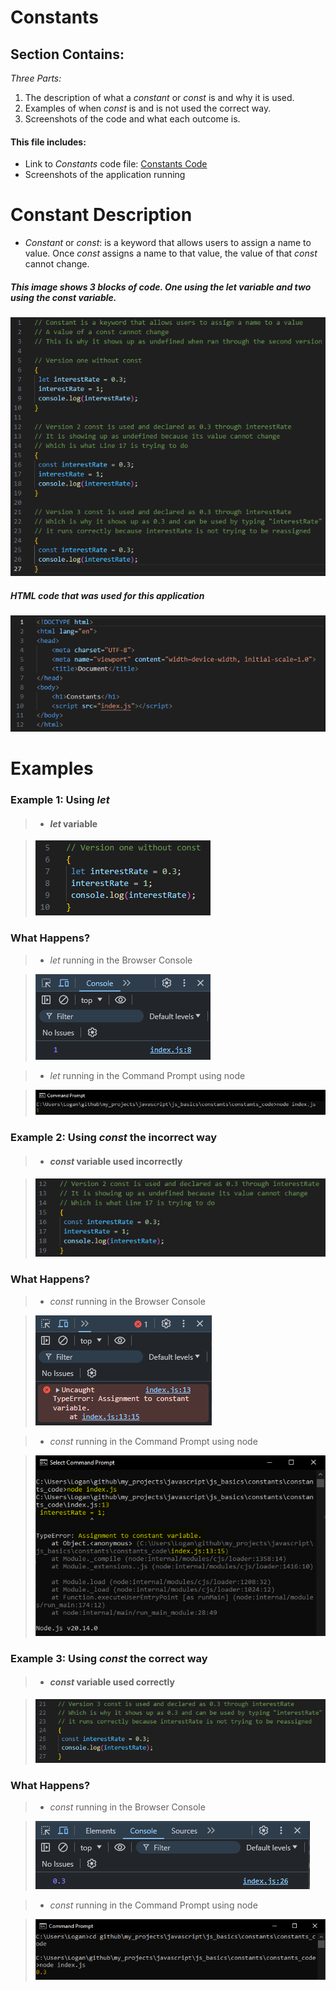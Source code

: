 # Constants 

## Section Contains:

*Three Parts:*

1. The description of what a *constant* or *const* is and why it is used.
2. Examples of when *const* is and is not used the correct way.
3. Screenshots of the code and what each outcome is. 

#### This file includes:

* Link to *Constants* code file: [Constants Code](constants_code/index.js "Constants file")
* Screenshots of the application running 

# Constant Description

* *Constant* or *const*: is a keyword that allows users to assign a name to value. Once *const*
assigns a name to that value, the value of that *const* cannot change. 

##### This image shows 3 blocks of code. One using the *let* variable and two using the *const* variable.

![Constant code IMG 1](img/const_code_img_1.PNG "Constant code IMG 1")

##### *HTML* code that was used for this application

![HTML code IMG 1](img/const_code_img_2.PNG "HTML code IMG 1")

# Examples

### Example 1: Using *let*

> * #### *let* variable
 
> ![Let Variable Example](img/const_code_v1_img_1.PNG "Image 1 of let Variable")

### What Happens? 

> * *let* running in the Browser Console

> ![Let Variable Running in Browser](img/const_code_v1_img_2.PNG "Image 2 of let Variable")

> * *let* running in the Command Prompt using node

> ![Let Variable Running in through the Command Prompt using Node](img/const_code_v1_img_3.PNG "Image 3 of let Variable")

### Example 2: Using *const* the incorrect way

> * #### *const* variable used incorrectly

> ![Constant Variable Example](img/const_code_v2_img_1.PNG "Image 1 of const Variable")

### What Happens?

> * *const* running in the Browser Console

> ![Constant Variable Running in Browser](img/const_code_v2_img_2.PNG "Image 2 of consy Variable")

> * *const* running in the Command Prompt using node

> ![Constant Variable Running in through the Command Prompt using Node](img/const_code_v2_img_3.PNG "Image 3 of const Variable")

### Example 3: Using *const* the correct way

> * #### *const* variable used correctly

> ![Constant Variable Example](img/const_code_v3_img_1.PNG "Image 1 of const Variable")

### What Happens?

> * *const* running in the Browser Console

> ![Constant Variable Running in Browser](img/const_code_v3_img_2.PNG "Image 2 of consy Variable")

> * *const* running in the Command Prompt using node

> ![Constant Variable Running in through the Command Prompt using Node](img/const_code_v3_img_3.PNG "Image 3 of const Variable")


